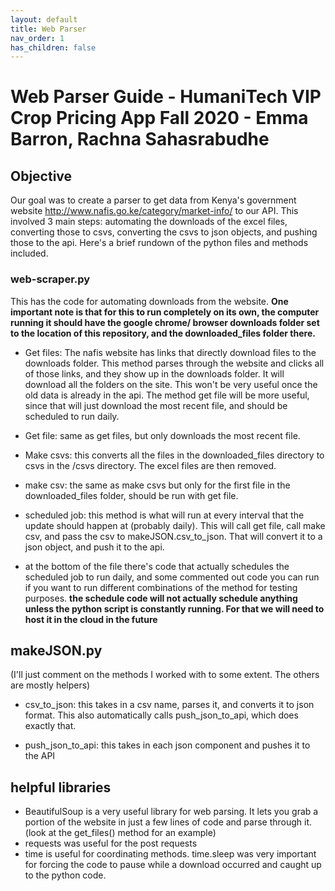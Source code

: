 ```yaml
---
layout: default
title: Web Parser
nav_order: 1
has_children: false
---
```

# Web Parser Guide - HumaniTech VIP Crop Pricing App Fall 2020 - Emma Barron, Rachna Sahasrabudhe

## Objective
Our goal was to create a parser to get data from Kenya's government website http://www.nafis.go.ke/category/market-info/ to our API. This involved 3 main steps: automating the downloads of the excel files, converting those to csvs, converting the csvs to json objects, and pushing those to the api. Here's a brief rundown of the python files and methods included. 

### web-scraper.py
This has the code for automating downloads from the website. **One important note is that for this to run completely on its own, the computer running it should have the google chrome/ browser downloads folder set to the location of this repository, and the downloaded_files folder there.**

- Get files: The nafis website has links that directly download files to the downloads folder. This method parses through the website and clicks all of those links, and they show up in the downloads folder. It will download all the folders on the site. This won't be very useful once the old data is already in the api. The method get file will be more useful, since that will just download the most recent file, and should be scheduled to run daily. 

- Get file: same as get files, but only downloads the most recent file. 

- Make csvs: this converts all the files in the downloaded_files directory to csvs in the /csvs directory. The excel files are then removed.

- make csv: the same as make csvs but only for the first file in the downloaded_files folder, should be run with get file.

- scheduled job: this method is what will run at every interval that the update should happen at (probably daily). This will call get file, call make csv, and pass the csv to makeJSON.csv_to_json. That will convert it to a json object, and push it to the api. 

- at the bottom of the file there's code that actually schedules the scheduled job to run daily, and some commented out code you can run if you want to run different combinations of the method for testing purposes. **the schedule code will not actually schedule anything unless the python script is constantly running. For that we will need to host it in the cloud in the future**

## makeJSON.py
(I'll just comment on the methods I worked with to some extent. The others are mostly helpers)

- csv_to_json: this takes in a csv name, parses it, and converts it to json format. This also automatically calls push_json_to_api, which does exactly that.

- push_json_to_api: this takes in each json component and pushes it to the API

## helpful libraries
- BeautifulSoup is a very useful library for web parsing. It lets you grab a portion of the website in just a few lines of code and parse through it. (look at the get_files() method for an example)
- requests was useful for the post requests
- time is useful for coordinating methods. time.sleep was very important for forcing the code to pause while a download occurred and caught up to the python code. 
